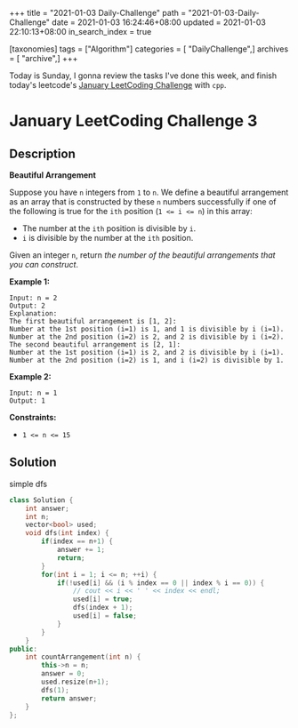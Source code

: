 +++
title = "2021-01-03 Daily-Challenge"
path = "2021-01-03-Daily-Challenge"
date = 2021-01-03 16:24:46+08:00
updated = 2021-01-03 22:10:13+08:00
in_search_index = true

[taxonomies]
tags = ["Algorithm"]
categories = [ "DailyChallenge",]
archives = [ "archive",]
+++

Today is Sunday, I gonna review the tasks I've done this week, and finish today's leetcode's [January LeetCoding Challenge](https://leetcode.com/explore/featured/card/january-leetcoding-challenge-2021/579/week-1-january-1st-january-7th/3591/) with `cpp`.

<!-- more -->

# January LeetCoding Challenge 3

## Description

**Beautiful Arrangement**

Suppose you have `n` integers from `1` to `n`. We define a beautiful arrangement as an array that is constructed by these `n` numbers successfully if one of the following is true for the `ith` position (`1 <= i <= n`) in this array:

- The number at the `ith` position is divisible by `i`.
- `i` is divisible by the number at the `ith` position.

Given an integer `n`, return *the number of the beautiful arrangements that you can construct*.

**Example 1:**

```
Input: n = 2
Output: 2
Explanation: 
The first beautiful arrangement is [1, 2]:
Number at the 1st position (i=1) is 1, and 1 is divisible by i (i=1).
Number at the 2nd position (i=2) is 2, and 2 is divisible by i (i=2).
The second beautiful arrangement is [2, 1]:
Number at the 1st position (i=1) is 2, and 2 is divisible by i (i=1).
Number at the 2nd position (i=2) is 1, and i (i=2) is divisible by 1.
```

**Example 2:**

```
Input: n = 1
Output: 1
```

**Constraints:**

- `1 <= n <= 15`

## Solution

simple dfs

``` cpp
class Solution {
    int answer;
    int n;
    vector<bool> used;
    void dfs(int index) {
        if(index == n+1) {
            answer += 1;
            return;
        }
        for(int i = 1; i <= n; ++i) {
            if(!used[i] && (i % index == 0 || index % i == 0)) {
                // cout << i << ' ' << index << endl;
                used[i] = true;
                dfs(index + 1);
                used[i] = false;
            }
        }
    }
public:
    int countArrangement(int n) {
        this->n = n;
        answer = 0;
        used.resize(n+1);
        dfs(1);
        return answer;
    }
};
```
